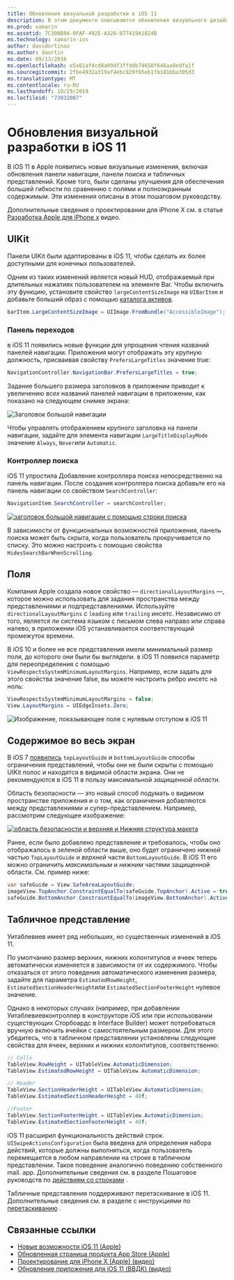 ```yaml
---
title: Обновления визуальной разработки в iOS 11
description: В этом документе описываются обновления визуального дизайна, появившиеся в iOS 11. В нем обсуждаются изменения в панелях навигации, контроллерах поиска, полях, полноэкранном содержимом и табличных представлениях.
ms.prod: xamarin
ms.assetid: 7C300B94-0FAF-492E-A326-877419A1824B
ms.technology: xamarin-ios
author: davidortinau
ms.author: daortin
ms.date: 09/13/2016
ms.openlocfilehash: e5a61af4cd8a09df3ffddb74658f646aa8edfa1f
ms.sourcegitcommit: 2fbe4932a319af4ebc829f65eb1fb1816ba305d3
ms.translationtype: MT
ms.contentlocale: ru-RU
ms.lasthandoff: 10/29/2019
ms.locfileid: "73032087"
---
```

# <a name="visual-design-updates-in-ios-11"></a>Обновления визуальной разработки в iOS 11

В iOS 11 в Apple появились новые визуальные изменения, включая обновления панели навигации, панели поиска и табличных представлений. Кроме того, были сделаны улучшения для обеспечения большей гибкости по сравнению с полями и полноэкранным содержимым. Эти изменения описаны в этом пошаговом руководству. 

Дополнительные сведения о проектировании для iPhone X см. в статье [Разработка Apple для iPhone x](https://developer.apple.com/videos/play/fall2017/801/) видео.

## <a name="uikit"></a>UIKit

Панели UIKit были адаптированы в iOS 11, чтобы сделать их более доступными для конечных пользователей.

Одним из таких изменений является новый HUD, отображаемый при длительных нажатиях пользователем на элементе Bar. Чтобы включить эту функцию, установите свойство `largeContentSizeImage` на `UIBarItem` и добавьте больший образ с помощью [каталога активов](~/ios/app-fundamentals/images-icons/displaying-an-image.md).

```csharp
barItem.LargeContentSizeImage = UIImage.FromBundle("AccessibleImage");
```

### <a name="navigation-bar"></a>Панель переходов
в iOS 11 появились новые функции для упрощения чтения названий панелей навигации. Приложения могут отображать эту крупную должность, присваивая свойству `PrefersLargeTitles` значение true:

```csharp
NavigationController.NavigationBar.PrefersLargeTitles = true;
```

Задание большего размера заголовков в приложении приводит к увеличению _всех_ названий панелей навигации в приложении, как показано на следующем снимке экрана:

![Заголовок большой навигации](visual-design-images/image7.png)

Чтобы управлять отображением крупного заголовка на панели навигации, задайте для элемента навигации `LargeTitleDisplayMode` значение `Always`, `Never`или `Automatic`.

### <a name="search-controller"></a>Контроллер поиска

iOS 11 упростила Добавление контроллера поиска непосредственно на панель навигации. После создания контроллера поиска добавьте его на панель навигации со свойством `SearchController`:

```csharp
NavigationItem.SearchController = searchController;
```

[![заголовок большой навигации с помощью строки поиска](visual-design-images/image8-sml.png)](visual-design-images/image8-sml.png#lightbox)

В зависимости от функциональных возможностей приложения, панель поиска может быть скрыта, когда пользователь прокручивается по списку. Это можно настроить с помощью свойства `HidesSearchBarWhenScrolling`.

## <a name="margins"></a>Поля

Компания Apple создала новое свойство — `directionalLayoutMargins` —, которое можно использовать для задания пространства между представлениями и подпредставлениями. Используйте `directionalLayoutMargins` с `leading` или `trailing` инсетс. Независимо от того, является ли система языком с письмом слева направо или справа налево, в приложении iOS устанавливается соответствующий промежуток времени.

В iOS 10 и более не все представления имели минимальный размер поля, до которого они были бы выглядели. в iOS 11 появился параметр для переопределения с помощью `ViewRespectsSystemMinimumLayoutMargins`. Например, если задать для этого свойства значение false, вы можете настроить ребро инсетс на ноль:

```csharp
ViewRespectsSystemMinimumLayoutMargins = false;
View.LayoutMargins = UIEdgeInsets.Zero;
```

![Изображение, показывающее поле с нулевым отступом в iOS 11](visual-design-images/image9.png)

<a name="fullscreen" />

## <a name="full-screen-content"></a>Содержимое во весь экран

В iOS 7 [появились](~/ios/platform/introduction-to-ios7/ios7-ui.md#fullscreen) `topLayoutGuide` и `bottomLayoutGuide` способы ограничения представлений, чтобы они не были скрыты с помощью UIKit полос и находятся в видимой области экрана. Они не рекомендуются в iOS 11 в пользу максимальной _защищенной области_.

Область безопасности — это новый способ подумать о видимом пространстве приложения и о том, как ограничения добавляются между представлениями и супер-представлением. Например, рассмотрим следующее изображение:

[![область безопасности и верхняя и Нижняя структура макета](visual-design-images/image10-sml.png)](visual-design-images/image10.png#lightbox)

Ранее, если было добавлено представление и требовалось, чтобы оно отображалось в зеленой области выше, оно будет ограничено _нижней_ частью `TopLayoutGuide` и _верхней_ части `BottomLayoutGuide`. В iOS 11 его можно ограничить _максимальным_ и _нижним_ частями защищенной области. См. пример ниже:

```csharp
var safeGuide = View.SafeAreaLayoutGuide;
imageView.TopAnchor.ConstraintEqualTo(safeGuide.TopAnchor).Active = true;
safeGuide.BottomAnchor.ConstraintEqualTo(imageView.BottomAnchor).Active = true;
```

## <a name="table-view"></a>Табличное представление

Уитаблевиев имеет ряд небольших, но существенных изменений в iOS 11.

По умолчанию размер верхних, нижних колонтитулов и ячеек теперь автоматически изменяется в зависимости от их содержимого. Чтобы отказаться от этого поведения автоматического изменения размера, задайте для параметра `EstimatedRowHeight`, `EstimatedSectionHeaderHeight`или `EstimatedSectionFooterHeight` нулевое значение.

Однако в некоторых случаях (например, при добавлении Уитаблевиевконтроллер в конструкторе iOS или при использовании существующих Сторбоардс в Interface Builder) может потребоваться вручную включить ячейки с самостоятельным размером. Для этого убедитесь, что в табличном представлении установлены следующие свойства для ячеек, верхних и нижних колонтитулов, соответственно:

```csharp
// Cells
TableView.RowHeight = UITableView.AutomaticDimension;
TableView.EstimatedRowHeight = UITableView.AutomaticDimension;

// Header
TableView.SectionHeaderHeight = UITableView.AutomaticDimension;
TableView.EstimatedSectionHeaderHeight = 40f;

//Footer
TableView.SectionFooterHeight = UITableView.AutomaticDimension;
TableView.EstimatedSectionFooterHeight = 40f;

```

iOS 11 расширил функциональность действий строк. `UISwipeActionsConfiguration` была введена для определения набора действий, которые должны выполняться, когда пользователь перемещается в любом направлении на строке в табличном представлении. Такое поведение аналогично поведению собственного mail. app. Дополнительные сведения см. в разделе Пошаговое руководств по [действиям со строками](~/ios/user-interface/controls/tables/row-action.md) .

Табличные представления поддерживают перетаскивание в iOS 11. Дополнительные сведения см. в разделе с инструкциями по [перетаскиванию](~/ios/platform/introduction-to-ios11/drag-and-drop.md#uitableview) .

## <a name="related-links"></a>Связанные ссылки

- [Новые возможности iOS 11 (Apple)](https://developer.apple.com/ios/)
- [Обновленная страница продукта App Store (Apple)](https://developer.apple.com/app-store/product-page/)
- [Проектирование для iPhone X (Apple) (видео)](https://developer.apple.com/videos/play/fall2017/801/)
- [Обновление приложения для iOS 11 (ВВДК) (видео)](https://developer.apple.com/videos/play/wwdc2017/204/)
